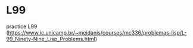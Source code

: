 # L99
practice L99 (https://www.ic.unicamp.br/~meidanis/courses/mc336/problemas-lisp/L-99_Ninety-Nine_Lisp_Problems.html)
